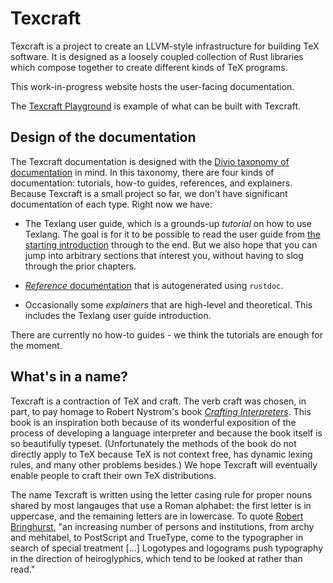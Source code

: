 # Texcraft

Texcraft is a project to create an LLVM-style infrastructure for building TeX software.
It is designed as a loosely coupled collection of Rust libraries which compose
    together to create different kinds of TeX programs.

This work-in-progress website hosts the user-facing documentation.

The [Texcraft Playground](https://play.texcraft.dev) is example of what can be built with Texcraft.

## Design of the documentation

The Texcraft documentation is designed with the
    [Divio taxonomy of documentation](https://documentation.divio.com/) in mind.
In this taxonomy, there are four kinds of documentation: tutorials, how-to guides, references, and explainers.
Because Texcraft is a small project so far, we don't have significant documentation of each type.
Right now we have:

- The Texlang user guide, which is a grounds-up _tutorial_ on how to use Texlang.
    The goal is for it to be possible to read the user guide from
        [the starting introduction](texlang/introduction.md) through to the end.
    But we also hope that you can jump into arbitrary sections that interest you,
        without having to slog through the prior chapters.

- [_Reference_ documentation](reference.md) that is autogenerated using `rustdoc`.

- Occasionally some _explainers_ that are high-level and theoretical.
    This includes the Texlang user guide introduction.

There are currently no how-to guides - we think the tutorials are enough for the moment.


## What's in a name?

Texcraft is a contraction of TeX and craft.
The verb craft was chosen, in part, to pay homage to Robert Nystrom's book [_Crafting Interpreters_](https://craftinginterpreters.com/).
This book is an inspiration both because of its wonderful exposition of the process of developing a language interpreter and
    because the book itself is so beautifully typeset.
(Unfortunately the methods of the book do not directly apply to TeX because TeX is not context free,
    has dynamic lexing rules, and many other problems besides.)
We hope Texcraft will eventually enable people to craft their own TeX distributions.

The name Texcraft is written using the letter casing rule for proper nouns shared by most langauges that use a Roman alphabet:
    the first letter is in uppercase, and the remaining letters are in lowercase.
To quote [Robert Bringhurst](https://en.wikipedia.org/wiki/The_Elements_of_Typographic_Style), 
    "an increasing number of persons and institutions, from archy and mehitabel,
    to PostScript and TrueType, come to the typographer in search of special treatment
    \[...\] Logotypes and logograms push typography in the direction of heiroglyphics, which
    tend to be looked at rather than read."
